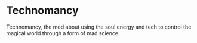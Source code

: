 # Technomancy
Technomancy, the mod about using the soul energy and tech to control the magical world through a form of mad science.
